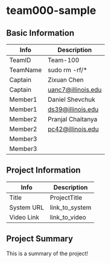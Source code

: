 # team000-sample

## Basic Information

|   Info      |        Description     |
| ----------- | ---------------------- |
| TeamID      |        Team-100        |
| TeamName    |         sudo rm -rf/*  |
| Captain     |       Zixuan Chen      |
| Captain     |    uanc7@illinois.edu  |
| Member1     |     Daniel Shevchuk    |
| Member1     |    ds39@illinois.edu   |
| Member2     |    Pranjal Chaitanya   |
| Member2     |    pc42@illinois.edu   |
| Member3     |                        |
| Member3     |                        |

## Project Information

|   Info      |        Description     |
| ----------- | ---------------------- |
|  Title      |       ProjectTitle     |
| System URL  |      link_to_system    |
| Video Link  |      link_to_video     |

## Project Summary

This is a summary of the project! 
